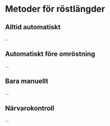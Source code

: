 # Metoder för röstlängder

## Alltid automatiskt
...

## Automatiskt före omröstning
...

## Bara manuellt
...

## Närvarokontroll
...

